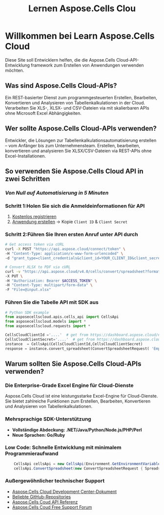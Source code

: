 ﻿---
title: Lernen Aspose.Cells Clou
type: docs
url: /de/learn
aliases: [/learn-aspose-cells-cloud]
description: Willkommen bei Aspose.Cells Cloud lernen
weight: 15
kwords: Excel, Office Cloud, REST API, Tabellenkalkulation, PDF, CSV, Json, Markdown, Willkommen beim Lernen Aspose.Cells Cloud
---
# Willkommen bei Learn Aspose.Cells Cloud

Diese Site soll Entwicklern helfen, die die Aspose.Cells Cloud-API-Entwicklung framework zum Erstellen von Anwendungen verwenden möchten.

## Was sind Aspose.Cells Cloud-APIs?

Ein REST-basierter Dienst zum programmgesteuerten Erstellen, Bearbeiten, Konvertieren und Analysieren von Tabellenkalkulationen in der Cloud. Verarbeiten Sie XLS-, XLSX- und CSV-Dateien via mit skalierbaren APIs ohne Microsoft Excel Abhängigkeiten.

## Wer sollte Aspose.Cells Cloud-APIs verwenden?

Entwickler, die Lösungen zur Tabellenkalkulationsautomatisierung erstellen – vom Anfänger bis zum Unternehmensteam. Erstellen, bearbeiten, konvertieren und analysieren Sie XLSX/CSV-Dateien via REST-APIs ohne Excel-Installationen.

## **So verwenden Sie Aspose.Cells Cloud API in zwei Schritten**

### *Von Null auf Automatisierung in 5 Minuten*

###  Schritt 1:**Holen Sie sich die Anmeldeinformationen für API**

1. [Kostenlos registrieren](https://dashboard.aspose.cloud/signup)  
2. [Anwendung erstellen](https://dashboard.aspose.cloud/applications) → Kopie `Client ID` & `Client Secret`  

###  Schritt 2:**Führen Sie Ihren ersten Anruf unter API durch**

```bash
# Get access token via cURL
curl -X POST "https://api.aspose.cloud/connect/token" \
-H "Content-Type: application/x-www-form-urlencoded" \
-d "grant_type=client_credentials&client_id=YOUR_CLIENT_ID&client_secret=YOUR_CLIENT_SECRET"

# Convert XLSX to PDF via cURL
curl -v "https://api.aspose.cloud/v4.0/cells/convert/spreadsheet?format=PDF" \
-X PUT \
-H "Authorization: Bearer $ACCESS_TOKEN" \
-H "Content-Type: multipart/form-data" \
-F "File=@input.xlsx"
```

### **Führen Sie die Tabelle API mit SDK aus**

```python
# Python SDK example
from asposecellscloud.apis.cells_api import CellsApi
from asposecellscloud.models import *
from asposecellscloud.requests import *

CellsCloudClientId ='....'  # get from https://dashboard.aspose.cloud/#/applications
CellsCloudClientSecret='....'  # get from https://dashboard.aspose.cloud/#/applications
instance  = CellsApi(CellsCloudClientId,CellsCloudClientSecret)
response = instance.convert_spreadsheet(ConvertSpreadsheetRequest( 'EmployeeSalesSummary.xlsx', 'pdf') , local_outpath = "EmployeeSalesSummary.pdf")

```

## Warum sollten Sie Aspose.Cells Cloud-APIs verwenden?

### Die Enterprise-Grade Excel Engine für Cloud-Dienste

Aspose.Cells Cloud ist eine leistungsstarke Excel-Engine für Cloud-Dienste. Sie bietet zahlreiche Funktionen zum Erstellen, Bearbeiten, Konvertieren und Analysieren von Tabellenkalkulationen.

### Mehrsprachige SDK-Unterstützung

- **Vollständige Abdeckung: .NET/Java/Python/Node.js/PHP/Perl**
- **Neue Sprachen: Go/Ruby**

### Low Code: Schnelle Entwicklung mit minimalem Programmieraufwand

```C#
    CellsApi cellsApi = new CellsApi(Environment.GetEnvironmentVariable("CellsCloudClientId"), Environment.GetEnvironmentVariable("CellsCloudClientSecret"));
    cellsApi.ConvertSpreadsheet(new ConvertSpreadsheetRequest { Spreadsheet = "EmployeeSalesSummary.xlsx", format = "pdf" }, "EmployeeSalesSummary.pdf");
```

### Außergewöhnlicher technischer Support

- [Aspose.Cells Cloud Development Center-Dokument](https://docs.aspose.cloud/cells/)
- [Beliebte GitHub-Repositories](https://github.com/aspose-cells-cloud)
- [Aspose.Cells Coud API Referenz](https://reference.aspose.cloud/cells)
- [Aspose.Cells Coud Free Support Forum](https://forum.aspose.cloud/c/cells/7)
